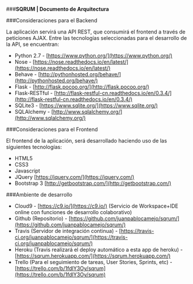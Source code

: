 ###**SQRUM | Documento de Arquitectura**

###Consideraciones para el Backend

La aplicación servirá una API REST, 
que consumirá el frontend a través de peticiones AJAX.
Entre las tecnologías seleccionadas para el desarrollo de la API,
se encuentran:
* Python 2.7 - [https://www.python.org/](https://www.python.org/)
* Nose - [https://nose.readthedocs.io/en/latest/](https://nose.readthedocs.io/en/latest/)
* Behave - [http://pythonhosted.org/behave/](http://pythonhosted.org/behave/)
* Flask - [http://flask.pocoo.org/](http://flask.pocoo.org/)
* Flask-RESTful - [http://flask-restful-cn.readthedocs.io/en/0.3.4/](http://flask-restful-cn.readthedocs.io/en/0.3.4/)
* SQLite3 - [https://www.sqlite.org/](https://www.sqlite.org/)
* SQLAlchemy - [http://www.sqlalchemy.org/](http://www.sqlalchemy.org/)

###Consideraciones para el Frontend

El frontend de la aplicación, será desarrollado haciendo uso de
las siguientes tecnologías:

* HTML5
* CSS3
* Javascript
* JQuery [https://jquery.com/](https://jquery.com/)
* Bootstrap 3 [http://getbootstrap.com/](http://getbootstrap.com/)

###Ambiente de desarrollo
* Cloud9 - [https://c9.io/](https://c9.io/) (Servicio de Workspace+IDE online con funciones de desarrollo colaborativo)
* Github (Repositorio) - [https://github.com/juanpablocamejo/sqrum/](https://github.com/juanpablocamejo/sqrum/)
* Travis (Servidor de integración continua) - [https://travis-ci.org/juanpablocamejo/sqrum/](https://travis-ci.org/juanpablocamejo/sqrum/)
* Heroku (Travis realizará el deploy automático a esta app de heroku) - [https://sqrum.herokuapp.com/](https://sqrum.herokuapp.com/)
* Trello (Para el seguimiento de tareas, User Stories, Sprints, etc) - [https://trello.com/b/1fdlY3Oy/sqrum](https://trello.com/b/1fdlY3Oy/sqrum)



